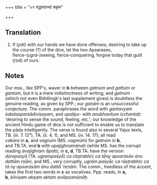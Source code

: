 +++
title = "०१ यद्धस्ताभ्यां चकृम"

+++
## Translation
1. If (*yát*) with our hands we have done offenses, desiring to take up  
the course (?) of the dice, let the two Apsarases,  
fierce-(*ugrá-*)seeing, fierce-conquering, forgive today that guilt  
(*ṛṇá*) of ours.

## Notes
Our mss., like SPP's, waver in **b** between *gatnúm* and *gattúm* or  
*gantúm*, but it is a mere indistinctness of writing, and *gatnúm*  
(which not even Böhtlingk's last supplement gives) is doubtless the  
genuine reading, as given by SPP.; our *gaṇám* is an unsuccessful  
conjecture. The comm. paraphrases the word with *gantavyaṁ  
śabdasparśādiviṣayam*, and *upalips-* with *anubhavitum icchantaḥ:*  
'desiring to sense the sound, feeling, etc.';  our knowledge of the  
ancient Hindu game of dice is not sufficient to enable us to translate  
the pāda intelligently. The verse is found also in several Yajus texts,  
TB. (iii. 7. 12³), TA. (ii. 4. 1), and MS. (iv. 14. 17); all read  
*cakára* in **a**, and *vagnúm* (MS. *vagmúm*) for *gatnúm* in **b**,  
and TB.TA. end **b** with *upajíghnamānaḥ* (while MS. has the corrupt  
reading *ávajighram ā́paḥ*); in **c, d**, TB.TA. have the version  
*dūrepaśyā́* (TA. *ugrampaśyā́*) *ca rāṣṭrabhṛ́c ca tā́ny apsarásāv ánu  
dattām ṛṇā́ni*, and MS., very corruptly, *ugrám paśyā́c ca rāṣṭrabhṛ́c ca  
tā ny apsarásām ánu dattā́ ’nṛṇāni*. The comm., heedless of the accent,  
takes the first two words in **c** as vocatives. Ppp. reads, in **a,  
b**, *kilviṣam akṣam aktam avilipsamānāḥ*.
